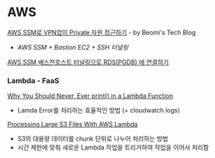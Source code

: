 # AWS

 [AWS SSM로 VPN없이 Private 자원 접근하기](https://beomi.github.io/2020/02/13/AWS-SSM-with-Bastion/) - by Beomi's Tech Blog  
  -  _AWS SSM + Bastion EC2 + SSH 터널링_

[AWS SSM 배스천호스트 터널링으로 RDS\(PGDB\) 에 연결하기](http://blog.haandol.com/2020/05/01/bastion-host-tunnel-rds.html)

### Lambda - FaaS

[Why You Should Never, Ever print\(\) in a Lambda Function](https://towardsdatascience.com/why-you-should-never-ever-print-in-a-lambda-function-f997d684a705#--responses)  
  -  Lamda Error를 처리하는 효율적인 방법 \(+ cloudwatch logs\) 

[Processing Large S3 Files With AWS Lambda](https://medium.com/swlh/processing-large-s3-files-with-aws-lambda-2c5840ae5c91)  
  -  S3의 대용량 데이터를 chunk 단위로 나누어 처리하는 방법  
  -  시간 제한에 맞춰 새로운 Lambda 작업을 트리거하여 작업을 이어서 처리함  

[  
](https://medium.com/@hang.c?source=post_page-----2c5840ae5c91----------------------)



